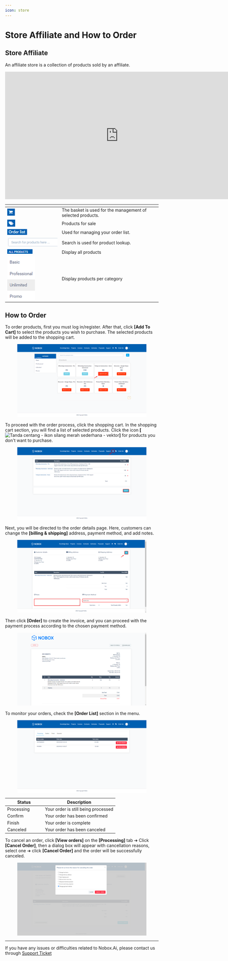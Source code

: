 ```yaml
---
icon: store
---
```


# <i class="fa-regular fa-share-alt"></i> Store Affiliate and How to Order

## **Store Affiliate**

An affiliate store is a collection of products sold by an affiliate.

<iframe width="742" height="418" src="https://www.youtube.com/embed/WhdytJs5Vyc/" title="01. Instalasi NoBox Desktop" frameborder="0" allow="accelerometer; autoplay; clipboard-write; encrypted-media; gyroscope; picture-in-picture; web-share" referrerpolicy="strict-origin-when-cross-origin" allowfullscreen></iframe>

<table data-header-hidden><thead><tr><th width="165.20001220703125"></th><th></th></tr></thead><tbody><tr><td><img src="../.gitbook/assets/affiliate cart.png" alt=""></td><td>The basket is used for the management of selected products.</td></tr><tr><td><img src="../.gitbook/assets/affiliate tag.png" alt=""></td><td>Products for sale</td></tr><tr><td><img src="../.gitbook/assets/affiliate order list.png" alt=""></td><td>Used for managing your order list.</td></tr><tr><td><img src="../.gitbook/assets/affiliate search.png" alt=""></td><td>Search is used for product lookup.</td></tr><tr><td><img src="../.gitbook/assets/affiliate all products (1).png" alt=""></td><td>Display all products</td></tr><tr><td><img src="../.gitbook/assets/affiliate category.png" alt=""></td><td>Display products per category</td></tr></tbody></table>

## How to Order

To order products, first you must log in/register. After that, click **\[Add To Cart]** to select the products you wish to purchase. The selected products will be added to the shopping cart.

<figure><img src="../.gitbook/assets/affiliate store add to cart.png" alt=""><figcaption></figcaption></figure>

To proceed with the order process, click the shopping cart. In the shopping cart section, you will find a list of selected products. Click the icon **\[**<img src="https://media.istockphoto.com/vectors/check-marks-red-cross-icon-simple-vector-vector-id1131230925?b=1&#x26;k=20&#x26;m=1131230925&#x26;s=170x170&#x26;h=lkF3dCJpR8s-X0VJU1OvaM7H3kYxjMJQL7dMmzMHd1M=" alt="Tanda centang - ikon silang merah sederhana - vektor" data-size="line">**]** for products you don't want to purchase.

<figure><img src="../.gitbook/assets/affiliate store cart.png" alt=""><figcaption></figcaption></figure>

Next, you will be directed to the order details page. Here, customers can change the **\[billing & shipping]** address, payment method, and add notes.

<figure><img src="../.gitbook/assets/affiliate detail order.png" alt=""><figcaption></figcaption></figure>

Then click **\[Order]** to create the invoice, and you can proceed with the payment process according to the chosen payment method.

<figure><img src="../.gitbook/assets/affiliate invoice.png" alt=""><figcaption></figcaption></figure>

To monitor your orders, check the **\[Order List]** section in the menu.

<figure><img src="../.gitbook/assets/affiliate store order list.png" alt=""><figcaption></figcaption></figure>

<table><thead><tr><th width="109.99993896484375">Status</th><th>Description</th></tr></thead><tbody><tr><td>Processing</td><td>Your order is still being processed</td></tr><tr><td>Confirm</td><td>Your order has been confirmed</td></tr><tr><td>Finish</td><td>Your order is complete</td></tr><tr><td>Canceled</td><td>Your order has been canceled</td></tr></tbody></table>

To cancel an order, click **\[View orders]** on the **\[Processing]** tab ➔ Click **\[Cancel Order]**, then a dialog box will appear with cancellation reasons, select one ➔ click **\[Cancel Order]** and the order will be successfully canceled.

<figure><img src="../.gitbook/assets/affiliate store cancel.png" alt=""><figcaption></figcaption></figure>

---

If you have any issues or difficulties related to Nobox.Ai, please contact us through [Support Ticket](https://crm.nobox.ai/clients/tickets)
